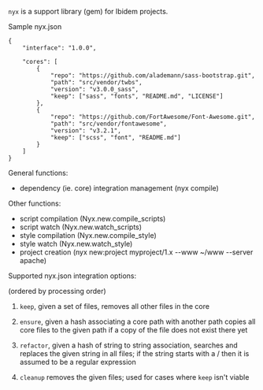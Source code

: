 `nyx` is a support library (gem) for Ibidem projects.

Sample nyx.json

	{
		"interface": "1.0.0",

		"cores": [
			{
				"repo": "https://github.com/alademann/sass-bootstrap.git",
				"path": "src/vendor/twbs",
				"version": "v3.0.0_sass",
				"keep": ["sass", "fonts", "README.md", "LICENSE"]
			},
			{
				"repo": "https://github.com/FortAwesome/Font-Awesome.git",
				"path": "src/vendor/fontawesome",
				"version": "v3.2.1",
				"keep": ["scss", "font", "README.md"]
			}
		]
	}

General functions:

 - dependency (ie. core) integration management (nyx compile)

Other functions:

 - script compilation (Nyx.new.compile_scripts)
 - script watch (Nyx.new.watch_scripts)
 - style compilation (Nyx.new.compile_style)
 - style watch (Nyx.new.watch_style)
 - project creation (nyx new:project myproject/1.x --www ~/www --server apache)

Supported nyx.json integration options:

(ordered by processing order)

 1. `keep`, given a set of files, removes all other files in the core

 2. `ensure`, given a hash associating a core path with another path copies all
    core files to the given path if a copy of the file does not exist there yet

 4. `refactor`, given a hash of string to string association, searches and
    replaces the given string in all files; if the string starts with a / then
    it is assumed to be a regular expression

 3. `cleanup` removes the given files; used for cases where `keep` isn't viable
